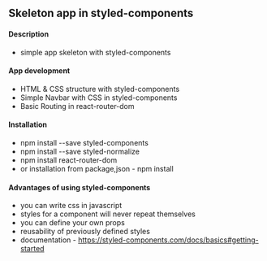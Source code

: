 ## Skeleton app in styled-components

#### Description
* simple app skeleton with styled-components

#### App development
* HTML & CSS structure with styled-components
* Simple Navbar with CSS in styled-components
* Basic Routing in react-router-dom

#### Installation
* npm install --save styled-components
* npm install --save styled-normalize
* npm install react-router-dom
* or installation from package,json - npm install

#### Advantages of using styled-components
* you can write css in javascript
* styles for a component will never repeat themselves
* you can define your own props
* reusability of previously defined styles
* documentation - https://styled-components.com/docs/basics#getting-started







